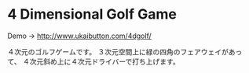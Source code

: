 # 4 Dimensional Golf Game
Demo -> http://www.ukaibutton.com/4dgolf/

４次元のゴルフゲームです。
３次元空間上に緑の四角のフェアウェイがあって、
４次元斜め上に４次元ドライバーで打ち上げます。

